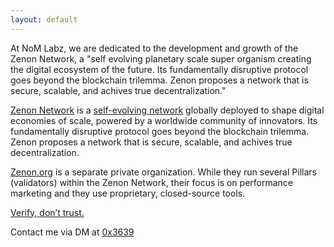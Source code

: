 ```yaml
---
layout: default
---
```


At NoM Labz, we are dedicated to the development and growth of the Zenon Network, a "self evolving planetary scale super organism creating the digital ecosystem of the future. Its fundamentally disruptive protocol goes beyond the blockchain trilemma. Zenon proposes a network that is secure, scalable, and achives true decentralization."  

[Zenon Network](https://zenon.network) is a [self-evolving network](https://www.youtube.com/watch?v=UqAequz4mgk) globally deployed to shape digital economies of scale, powered by a worldwide community of innovators. Its fundamentally disruptive protocol goes beyond the blockchain trilemma. Zenon proposes a network that is secure, scalable, and achives true decentralization.

[Zenon.org](https://ask.zenon.wiki/questions/D1V2/what-is-the-difference-between-zenon-network-and-zenon-org/E1Y2) is a separate private organization. While they run several Pillars (validators) within the Zenon Network, their focus is on performance marketing and they use proprietary, closed-source tools.

[Verify, don’t trust.](https://forum.hypercore.one/t/what-is-the-difference-between-zenon-network-and-zenon-org/467)

Contact me via DM at [0x3639](https://forum.hypercore.one/u/0x3639/activity)

